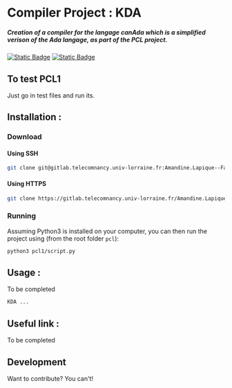 # Compiler Project : KDA
##### Creation of a compiler for the langage canAda which is a simplified verison of the Ada langage, as part of the PCL project.

[![Static Badge](https://img.shields.io/badge/Licence-MIT-blue?logo=data:image/svg+xml;base64,PD94bWwgdmVyc2lvbj0iMS4wIiBlbmNvZGluZz0idXRmLTgiPz4KPCEtLXphei0tPgo8c3ZnIHhtbG5zPSJodHRwOi8vd3d3LnczLm9yZy8yMDAwL3N2ZyIgaGVpZ2h0PSIxNjYiIHdpZHRoPSIzMjEiPgo8ZyBzdHJva2Utd2lkdGg9IjM1IiBzdHJva2U9IiNBMzFGMzQiPgo8cGF0aCBkPSJtMTcuNSwwdjE2Nm01Ny0xNjZ2MTEzbTU3LTExM3YxNjZtNTctMTY2djMzbTU4LDIwdjExMyIvPgo8cGF0aCBkPSJtMTg4LjUsNTN2MTEzIiBzdHJva2U9IiM4QThCOEMiLz4KPHBhdGggZD0ibTIyOSwxNi41aDkyIiBzdHJva2Utd2lkdGg9IjMzIi8+CjwvZz4KPC9zdmc+Cg==)](https://en.wikipedia.org/wiki/MIT_License)
[![Static Badge](https://img.shields.io/badge/-Python-yellow?logo=python&logoColor=white)](https://www.python.org)

## To test PCL1
Just go in test files and run its.

## Installation : 
### Download
#### Using SSH
```sh
git clone git@gitlab.telecomnancy.univ-lorraine.fr:Amandine.Lapique--Favre/pcl.git
```


#### Using HTTPS
```sh
git clone https://gitlab.telecomnancy.univ-lorraine.fr/Amandine.Lapique--Favre/pcl.git
```

### Running

Assuming Python3 is installed on your computer, you can then run the project using (from the root folder `pcl`):
```sh
python3 pcl1/script.py
```

## Usage : 
To be completed

```sh
KDA ... 
```

## Useful link : 
To be completed

## Development
Want to contribute? You can't!
